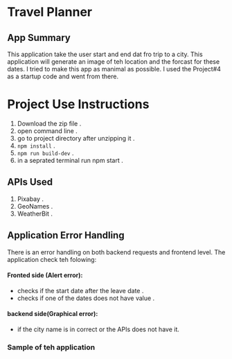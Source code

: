 # Travel Planner
## App Summary

This application take the user start and end dat fro trip to a city. This application will generate an image of teh location and the forcast for these dates. 
I tried to make this app as manimal as possible. I used the Project#4 as a startup code and went from there.

# Project Use Instructions

1. Download the zip file .
2. open command line .
3. go to project directory after unzipping it .
4. ```npm install``` .
5. ```npm run build-dev``` .
6. in a seprated terminal run npm start .

## APIs Used

1. Pixabay .
2. GeoNames .
3. WeatherBit .

## Application Error Handling 
There is an error handling on both backend requests and frontend level. The application check teh folowing:
#### Fronted side (Alert error):
- checks if the start date after the leave date .
- checks if one of the dates does not have value .
#### backend side(Graphical error):
- if the city name is in correct or the APIs does not have it.
### Sample of teh application 

